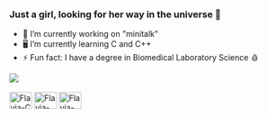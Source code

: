 ### Just a girl, looking for her way in the universe 🌌 

- 🔭 I’m currently working on "minitalk"
- 🖥️ I’m currently learning C and C++
- ⚡ Fun fact: I have a degree in Biomedical Laboratory Science 🩸
  
<picture>
  <source
    srcset="https://github-readme-stats.vercel.app/api?username=flavia1998&show_icons=true&theme=onedark"
    media="(prefers-color-scheme: dark)"
  />
  <source
    srcset="https://github-readme-stats.vercel.app/api?username=flavia1998&show_icons=true"
    media="(prefers-color-scheme: dark), (prefers-color-scheme: radial)"
  />
  <img src="https://github-readme-stats.vercel.app/api?username=flavia1998&show_icons=true" />
</picture>

<div style="display: inline_block"><br>
  <img align="center" alt="Flavia-C" height="30" width="40" src="https://cdn.jsdelivr.net/gh/devicons/devicon/icons/c/c-original.svg" />
  <img align="center" alt="Flavia-Debin" height="30" width="40" src="https://cdn.jsdelivr.net/gh/devicons/devicon/icons/debian/debian-plain.svg" />
  <img align="center" alt="Flavia-Debin" height="30" width="40" src="https://cdn.jsdelivr.net/gh/devicons/devicon/icons/linux/linux-original.svg" />            
</div>


